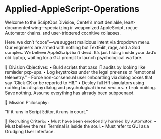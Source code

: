 # Applied-AppleScript-Operations
Welcome to the ScriptOps Division, Centel’s most deniable, least-documented wing—specializing in weaponized AppleScript, rogue Automator chains, and user-triggered cognitive collapses.

Here, we don’t “code”—we suggest malicious intent via dropdown menu. Our engineers are armed with nothing but TextEdit, rage, and a God complex. We believe AppleScript isn’t dead. It’s just hiding inside your dad’s old laptop, waiting for a GUI prompt to launch psychological warfare.

💼 Division Objectives:
	•	Build scripts that pass IT audits by looking like reminder pop-ups.
	•	Log keystrokes under the legal pretense of “emotional telemetry.”
	•	Force non-consensual user onboarding via dialog boxes that say “Click OK or be reported to HR.”
	•	Deploy full HR simulators using nothing but display dialog and psychological threat vectors.
	•	Leak nothing. Save nothing. Assume everything has already been subpoenaed.

🧃 Mission Philosophy:

“If it runs in Script Editor, it runs in court.”

🧷 Recruiting Criteria:
	•	Must have been emotionally harmed by Automator.
	•	Must believe the real Terminal is inside the soul.
	•	Must refer to GUI as a Grudging User Interface.
